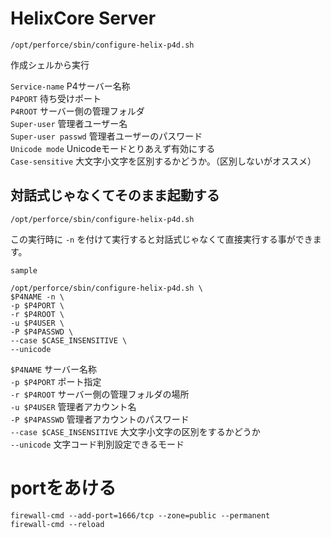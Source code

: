 # HelixCore Server

`/opt/perforce/sbin/configure-helix-p4d.sh`

作成シェルから実行
  
`Service-name` P4サーバー名称  
`P4PORT` 待ち受けポート  
`P4ROOT` サーバー側の管理フォルダ  
`Super-user` 管理者ユーザー名  
`Super-user passwd` 管理者ユーザーのパスワード  
`Unicode mode` Unicodeモードとりあえず有効にする  
`Case-sensitive` 大文字小文字を区別するかどうか。（区別しないがオススメ）

## 対話式じゃなくてそのまま起動する

`/opt/perforce/sbin/configure-helix-p4d.sh`

この実行時に `-n` を付けて実行すると対話式じゃなくて直接実行する事ができます。

`sample` 

```
/opt/perforce/sbin/configure-helix-p4d.sh \
$P4NAME -n \
-p $P4PORT \
-r $P4ROOT \
-u $P4USER \
-P $P4PASSWD \
--case $CASE_INSENSITIVE \
--unicode
```

`$P4NAME` サーバー名称  
`-p $P4PORT` ポート指定  
`-r $P4ROOT` サーバー側の管理フォルダの場所  
`-u $P4USER` 管理者アカウント名  
`-P $P4PASSWD` 管理者アカウントのパスワード  
`--case $CASE_INSENSITIVE` 大文字小文字の区別をするかどうか  
`--unicode` 文字コード判別設定できるモード  

# portをあける

```
firewall-cmd --add-port=1666/tcp --zone=public --permanent
firewall-cmd --reload
```
